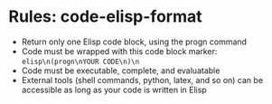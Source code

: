 <!-- ---
!-- title: 2024-12-27 23:18:26
!-- author: Yusuke Watanabe
!-- date: /home/ywatanabe/.emacs.d/lisp/elmo/workspace/resources/prompt-templates/components/03_rules/code-format-elisp.md
!-- --- -->

# Rules: code-elisp-format
* Return only one Elisp code block, using the progn command
* Code must be wrapped with this code block marker: ```elisp\n(progn\nYOUR CODE\n)\n```
* Code must be executable, complete, and evaluatable
* External tools (shell commands, python, latex, and so on) can be accessible as long as your code is written in Elisp